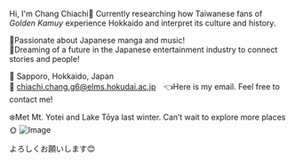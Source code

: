 Hi, I'm Chang Chiachi👋
Currently researching how Taiwanese fans of *Golden Kamuy* experience Hokkaido and interpret its culture and history.  

💟Passionate about Japanese manga and music!  
🎼Dreaming of a future in the Japanese entertainment industry to connect stories and people!  

📍 Sapporo, Hokkaido, Japan  
📧 chiachi.chang.g6@elms.hokudai.ac.jp　👈Here is my email. Feel free to contact me!

❄️Met Mt. Yotei and Lake Tōya last winter. Can’t wait to explore more places🌞
![Image](https://github.com/user-attachments/assets/5ab87beb-b2ed-456d-82a1-09780a37fb6d)

よろしくお願いします😊
